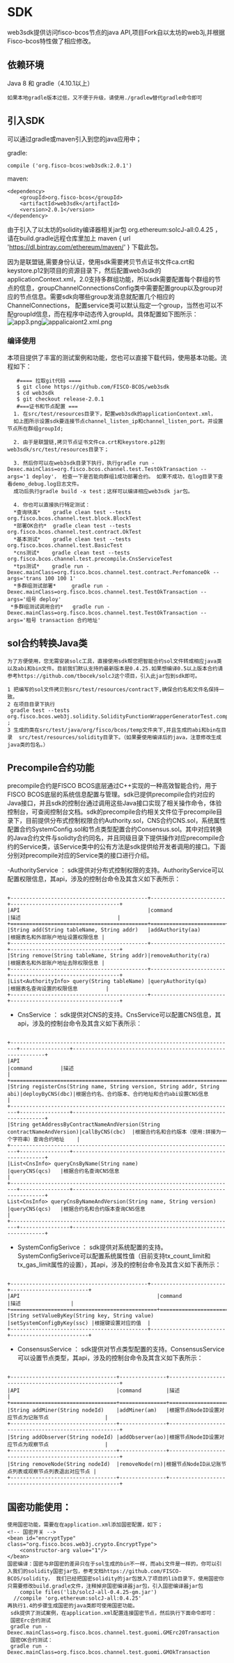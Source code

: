 # SDK
web3sdk提供访问fisco-bcos节点的java API,项目Fork自以太坊的web3j,并根据Fisco-bcos特性做了相应修改。

## 依赖环境

   Java 8 和 gradle（4.10.1以上）

    如果本地gradle版本过低，又不便于升级，请使用./gradlew替代gradle命令即可


## 引入SDK

   可以通过gradle或maven引入到您的java应用中；

   gradle:

	compile ('org.fisco-bcos:web3sdk:2.0.1')
   maven:

	<dependency>
   		<groupId>org.fisco-bcos</groupId>
   		<artifactId>web3sdk</artifactId>
    	<version>2.0.1</version>
	</dependency>
   由于引入了以太坊的solidity编译器相关jar包
   org.ethereum:solcJ-all:0.4.25 ，请在build.gradle远程仓库里加上
   maven { url 'https://dl.bintray.com/ethereum/maven/' } 下载此包。

   因为是联盟链,需要身份认证，使用sdk需要拷贝节点证书文件ca.crt和keystore.p12到项目的资源目录下，然后配置web3sdk的applicationContext.xml，2.0支持多群组功能，所以sdk需要配置每个群组的节点的信息，groupChannelConnectionsConfig类中需要配置group以及group对应的节点信息。需要sdk向哪些group发消息就配置几个相应的ChannelConnections， 配置service类可以默认指定一个group，当然也可以不配groupId信息，而在程序中动态传入groupId。具体配置如下图所示：
  ![app3.png](http://***REMOVED***/uploads/images/gallery/2019-01-Jan/scaled-840-0/DsD8ESB91MfP3pEw-app3.png)![appalicaiont2.xml.png](http://***REMOVED***/uploads/images/gallery/2019-01-Jan/scaled-840-0/d4kzhIBF9IdzFyHC-appalicaiont2.xml.png)


### 编译使用

  本项目提供了丰富的测试案例和功能，您也可以直接下载代码，使用基本功能。流程如下：

       #==== 拉取git代码 ====
       $ git clone https://github.com/FISCO-BCOS/web3sdk
       $ cd web3sdk
       $ git checkout release-2.0.1
       #===证书和节点配置 ===
	  1. 在src/test/resources目录下，配置web3sdk的applicationContext.xml，
      如上图所示设置sdk要连接节点channel_listen_ip和channel_listen_port。并设置节点所在群组groupId;

      2. 由于是联盟链,拷贝节点证书文件ca.crt和keystore.p12到web3sdk/src/test/resources目录下；

      3. 然后你可以在web3sdk目录下执行，执行gradle run -Dexec.mainClass=org.fisco.bcos.channel.test.TestOkTransaction --args='1 deploy'， 检查一下是否能向群组1成功部署合约。 如果不成功，在log目录下查看demo_debug.log日志文件。
      成功后执行gradle build -x test；这样可以编译相应web3sdk jar包。

      4. 你也可以直接执行特定测试：
 	  *查询块高*    gradle clean test --tests  org.fisco.bcos.channel.test.block.BlockTest
      *部署OK合约*  gradle clean test --tests  org.fisco.bcos.channel.test.contract.OkTest
      *基本测试*    gradle clean test --tests org.fisco.bcos.channel.test.BasicTest
      *cns测试* 	 gradle clean test --tests org.fisco.bcos.channel.test.precompile.CnsServiceTest
      *tps测试*    gradle run -Dexec.mainClass=org.fisco.bcos.channel.test.contract.PerfomanceOk --args='trans 100 100 1'
      *多群组测试部署*  	gradle run -Dexec.mainClass=org.fisco.bcos.channel.test.TestOkTransaction --args='组号 deploy'
     *多群组测试调用合约*   gradle run -Dexec.mainClass=org.fisco.bcos.channel.test.TestOkTransaction --args='租号 transaction 合约地址'

## sol合约转换Java类
   	为了方便使用，您无需安装solc工具，直接使用sdk帮您把智能合约sol文件转成相应java类以及abi和bin文件。目前我们默认支持的最新版本是0.4.25.如果想编译0.5以上版本合约请参考https://github.com/tbocek/solcJ这个项目，引入此jar包到sdk即可。

   	1 把编写的sol文件拷贝到src/test/resources/contract下,确保合约名和文件名保持一致。
    2 在项目目录下执行
     gradle test --tests org.fisco.bcos.web3j.solidity.SolidityFunctionWrapperGeneratorTest.compileSolFilesToJavaTest ;
    3 生成的类在src/test/java/org/fisco/bcos/temp文件夹下,并且生成的abi和bin在目录  src/test/resources/solidity目录下。（如果要使用编译后的java，注意修改生成java类的包名。）

## Precompile合约功能
  precompile合约是FISCO BCOS底层通过C++实现的一种高效智能合约，用于FISCO BCOS底层的系统信息配置与管理。sdk已提供precompile合约对应的Java接口，并且sdk的控制台通过调用这些Java接口实现了相关操作命令，体验控制台，可查阅控制台文档。sdk的precompile合约相关文件位于precompile目录下，目前提供分布式控制权限合约Authority.sol，CNS合约CNS.sol，系统属性配置合约SystemConfig.sol和节点类型配置合约Consensus.sol。其中对应转换的Java合约文件与solidty合约同名，并且同级目录下提供操作对应precompile合约的Service类，该Service类中的公有方法是sdk提供给开发者调用的接口。下面分别对precompile对应的Service类的接口进行介绍。

-AuthorityService ： sdk提供对分布式控制权限的支持。AuthorityService可以配置权限信息，其api，涉及的控制台命令及其含义如下表所示：

```eval_rst

+--------------------------------------------+------------------------+-----------------------------------+      
|API                                         |command                 |描述                               |
+============================================+========================+===================================+ 
|String add(String tableName, String addr)   |addAuthority(aa)        |根据表名和外部账户地址设置权限信息 |
+--------------------------------------------+------------------------+-----------------------------------+ 
|String remove(String tableName, String addr)|removeAuthority(ra)     |根据表名和外部账户地址去除权限信息 |
+--------------------------------------------+------------------------+-----------------------------------+ 
|List<AuthorityInfo> query(String tableName) |queryAuthority(qa)      |根据表名查询设置的权限信息         |
+--------------------------------------------+------------------------+-----------------------------------+ 

```

- CnsService ： sdk提供对CNS的支持。CnsService可以配置CNS信息，其api，涉及的控制台命令及其含义如下表所示：

```eval_rst

+------------------------------------------------------------------------+----------------+-------------------------------------------------------------+
|API                                                                     |command         |描述                                                         |
+========================================================================+================+=============================================================+ 
|String registerCns(String name, String version, String addr, String abi)|deployByCNS(dbc)|根据合约名、合约版本、合约地址和合约abi设置CNS信息          |
+------------------------------------------------------------------------+----------------+-------------------------------------------------------------+
|String getAddressByContractNameAndVersion(String contractNameAndVersion)|callByCNS(cbc)  |根据合约名和合约版本（使用:拼接为一个字符串）查询合约地址    |
+------------------------------------------------------------------------+----------------+-------------------------------------------------------------+
|List<CnsInfo> queryCnsByName(String name)                               |queryCNS(qcs)   |根据合约名查询CNS信息                                        |
+------------------------------------------------------------------------+----------------+-------------------------------------------------------------+
List<CnsInfo> queryCnsByNameAndVersion(String name, String version)      |queryCNS(qcs)   |根据合约名和合约版本查询CNS信息                              |
+------------------------------------------------------------------------+----------------+-------------------------------------------------------------+

```

- SystemConfigSerivce ： sdk提供对系统配置的支持。SystemConfigSerivce可以配置系统属性值（目前支持tx_count_limit和tx_gas_limit属性的设置），其api，涉及的控制台命令及其含义如下表所示：


```eval_rst

+--------------------------------------------+------------------------+-------------------------+      
|API                                            |command                   |描述                |
+===============================================+==========================+====================+ 
|String setValueByKey(String key, String value) |setSystemConfigByKey(ssc) |根据键设置对应的值  |
+--------------------------------------------+------------------------+-------------------------+ 

```
- ConsensusService ： sdk提供对节点类型配置的支持。ConsensusService可以设置节点类型，其api，涉及的控制台命令及其含义如下表所示：

```eval_rst

+----------------------------------+---------------+------------------------------------------------------+      
|API                               |command        |描述                                                  |
+==================================+===============+======================================================+ 
|String addMiner(String nodeId)    |addMiner(am)   |根据节点NodeID设置对应节点为记账节点                  |
+----------------------------------+---------------+------------------------------------------------------+  
|String addObserver(String nodeId) |addObserver(ao)|根据节点NodeID设置对应节点为观察节点                  |
+----------------------------------+---------------+------------------------------------------------------+   
|String removeNode(String nodeId)  |removeNode(rn)|根据节点NodeID从记账节点列表或观察节点列表退出对应节点 |
+----------------------------------+---------------+------------------------------------------------------+  

```


## 国密功能使用：

  	使用国密功能，需要在在application.xml添加国密配置，如下；
  	<!-- 国密开关 -->
	<bean id="encryptType" class="org.fisco.bcos.web3j.crypto.EncryptType">
		<constructor-arg value="1"/>
	</bean>
    国密编译：国密与非国密的差异只在于sol生成的bin不一样，而abi文件是一样的，你可以引入我们的solidity国密jar包，参考文档https://github.com/FISCO-BCOS/solidity， 我们已经把国密solidity的jar包放入了项目的lib目录下，使用国密你只需要修改build.gradle文件，注释掉非国密编译器jar包，引入国密编译器jar包
    	compile files('lib/solcJ-all-0.4.25-gm.jar')
	  //compile	'org.ethereum:solcJ-all:0.4.25'
    再执行1.4的步骤生成国密的java类即可使用国密功能。
     sdk提供了测试案例，在application.xml配置连接国密节点，然后执行下面命令即可：
     国密Erc合约测试
     gradle run -Dexec.mainClass=org.fisco.bcos.channel.test.guomi.GMErc20Transaction
     国密OK合约测试：
     gradle run -Dexec.mainClass=org.fisco.bcos.channel.test.guomi.GMOkTransaction
